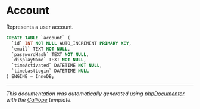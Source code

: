 # Account

Represents a user account.

```sql
CREATE TABLE `account` (
  `id` INT NOT NULL AUTO_INCREMENT PRIMARY KEY,
  `email` TEXT NOT NULL,
  `passwordHash` TEXT NOT NULL,
  `displayName` TEXT NOT NULL,
  `timeActivated` DATETIME NOT NULL,
  `timeLastLogin` DATETIME NULL
) ENGINE = InnoDB;
```

---

*This documentation was automatically generated using [phpDocumentor](http://www.phpdoc.org/) with the [Calliope](https://github.com/DaphneWebFramework/Calliope) template.*
